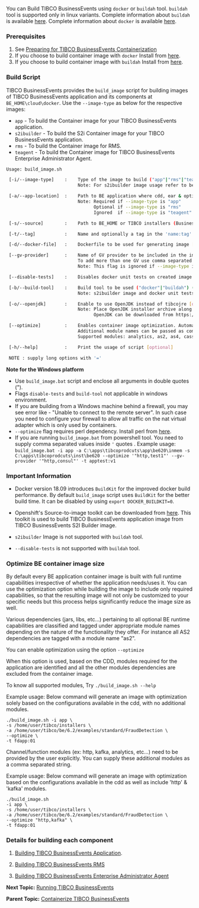 You can Build TIBCO BusinessEvents using `docker` or `buildah` tool. `buildah` tool is supported only in linux variants. Complete information about `buildah` is available [here](https://buildah.io/). Complete information about `docker` is available [here](https://docs.docker.com/).

### Prerequisites
1.  See [Preparing for TIBCO BusinessEvents Containerization](Before-You-Begin#preparing-for-tibco-businessevents-containerization)
2.  If you choose to build container image with `docker` Install from [here](https://docs.docker.com/get-started/#download-and-install-docker).
3.  If you choose to build container image with `buildah` Install from [here](https://github.com/containers/buildah/blob/master/install.md).

### Build Script

TIBCO BusinessEvents provides the `build_image` script for building images of TIBCO BusinessEvents application and its components at `BE_HOME\cloud\docker`. Use the `--image-type` as below for the respective images:

-   `app` - To build the Container image for your TIBCO BusinessEvents application.
-   `s2ibuilder` - To build the S2i Container image for your TIBCO BusinessEvents application.
-   `rms` - To build the Container image for RMS.
-   `teagent` - To build the Container image for TIBCO BusinessEvents Enterprise Administrator Agent.

```sh
Usage: build_image.sh

 [-i/--image-type]    :    Type of the image to build ("app"|"rms"|"teagent"|"s2ibuilder") [required]
                           Note: For s2ibuilder image usage refer to be-tools wiki under containerize section.

 [-a/--app-location]  :    Path to BE application where cdd, ear & optional supporting jars are present
                           Note: Required if --image-type is "app"
                                 Optional if --image-type is "rms"
                                 Ignored  if --image-type is "teagent" or "s2ibuilder"

 [-s/--source]        :    Path to BE_HOME or TIBCO installers (BusinessEvents, Activespaces or FTL) are present (default "../../")

 [-t/--tag]           :    Name and optionally a tag in the 'name:tag' format [optional]

 [-d/--docker-file]   :    Dockerfile to be used for generating image [optional]

 [--gv-provider]      :    Name of GV provider to be included in the image ("consul"|"http"|"custom") [optional]
                           To add more than one GV use comma separated format ex: "consul,http" 
                           Note: This flag is ignored if --image-type is "teagent"

 [--disable-tests]    :    Disables docker unit tests on created image (applicable only for "app" and "s2ibuilder" image types) [optional]

 [-b/--build-tool]    :    Build tool to be used ("docker"|"buildah") (default is "docker")
                           Note: s2ibuilder image and docker unit tests not supported for buildah.

 [-o/--openjdk]       :    Enable to use OpenJDK instead of tibcojre [optional]
                           Note: Place OpenJDK installer archive along with TIBCO installers.
                                 OpenJDK can be downloaded from https://jdk.java.net/java-se-ri/11.

 [--optimize]         :    Enables container image optimization. Automatically retrieves required modules from CDD/EAR, if available. [optional]
                           Additional module names can be passed as comma separated string. Ex: "http,kafka" 
                           Supported modules: analytics, as2, as4, cassandra, eclipse, ftl, http, ignite, influx, kafka, kinesis, liveview, mqtt, opentelemetry, pattern, process, query, soap, sqlserver, store & streambase.

 [-h/--help]          :    Print the usage of script [optional]

 NOTE : supply long options with '='
```

**Note for the Windows platform** 
* Use `build_image.bat` script and enclose all arguments in double quotes \("\).
* Flags `disable-tests` and `build-tool` not applicable in windows environment.
* If you are building from a Windows machine behind a firewall, you may see error like - "Unable to connect to
the remote server". In such case you need to configure your firewall to allow all traffic on the nat virtual adapter which is only used by containers.
* `--optimize` flag requires perl dependency. Install perl from [here](https://strawberryperl.com/).
* If you are running `build_image.bat` from powershell tool. You need to supply comma separated values inside `'` quotes . Example usage: `build_image.bat -i app -a C:\apps\tibcoprodcuts\app\be620\inmem -s C:\apps\tibcoprodcuts\inst\be620 --optimize '"http,test1"' --gv-provider '"http,consul"' -t apptest:v1`

### Important Information
-   Docker version 18.09 introduces `BuildKit` for the improved docker build performance. By default `build_image` script uses `BuildKit` for the better build time. It can be disabled by using `export DOCKER_BUILDKIT=0`.

-   Openshift's Source-to-image toolkit can be downloaded from [here](https://github.com/openshift/source-to-image#installation). This toolkit is used to build TIBCO BusinessEvents application image from TIBCO BusinessEvents S2I Builder image.

-   `s2ibuilder` Image is not supported with `buildah` tool.

-   `--disable-tests` is not supported with `buildah` tool.

### Optimize BE container image size
By default every BE application container image is built with full runtime capabilities irrespective of whether the application needs/uses it. You can use the optimization option while building the image to include only required capabilities, so that the resulting image will not only be customized to your specific needs but this process helps significantly reduce the image size as well.

Various dependencies (jars, libs, etc...) pertaining to all optional BE runtime capabilities are classified and tagged under appropriate module names depending on the nature of the functionality they offer. For instance all AS2 dependencies are tagged with a module name "as2".

You can enable optimization using the option `--optimize`

When this option is used, based on the CDD, modules required for the application are identified and all the other modules dependencies are excluded from the container image.

To know all supported modules, Try `./build_image.sh --help`

Example usage: Below command will generate an image with optimization solely based on the configurations available in the cdd, with no additional modules.
```
./build_image.sh -i app \
-s /home/user/tibco/installers \
-a /home/user/tibco/be/6.2/examples/standard/FraudDetection \
--optimize \
-t fdapp:01
```

Channel/function modules (ex: http, kafka, analytics, etc...) need to be provided by the user explicitly. You can supply these additional modules as a comma separated string.

Example usage: Below command will generate an image with optimization based on the configurations available in the cdd as well as include 'http' & 'kafka' modules.
```
./build_image.sh 
-i app \
-s /home/user/tibco/installers \
-a /home/user/tibco/be/6.2/examples/standard/FraudDetection \
--optimize "http,kafka" \
-t fdapp:01
```

### Details for building each component

1. [Building TIBCO BusinessEvents Application](Building-TIBCO-BusinessEvents-Application).

2. [Building TIBCO BusinessEvents RMS](Building-RMS)

3. [Building TIBCO BusinessEvents Enterprise Administrator Agent](Building-TIBCO-BusinessEvents-Enterprise-Administrator-Agent)


**Next Topic:** [Running TIBCO BusinessEvents](Running-TIBCO-BusinessEvents)

**Parent Topic:** [Containerize TIBCO BusinessEvents](Containerize-TIBCO-BusinessEvents)
